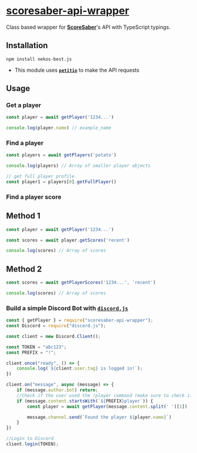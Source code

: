# [scoresaber-api-wrapper](https://www.npmjs.com/package/scoresaber-api-wrapper)
Class based wrapper for **[ScoreSaber](https://new.scoresaber.com)**'s API with TypeScript typings.

## Installation

```npm install nekos-best.js```

 - This module uses **[`petitio`](https://www.npmjs.com/package/petitio)** to make the API requests

## Usage

### Get a player
```js
const player = await getPlayer('1234...')

console.log(player.name) // example_name
```

### Find a player
```js
const players = await getPlayers('potato')

console.log(players) // Array of smaller player objects

// get full player profile
const player1 = players[0].getFullPlayer()
```

### Find a player score
## Method 1
```js
const player = await getPlayer('1234...')

const scores = await player.getScores('recent')

console.log(scores) // Array of scores
```
## Method 2
```js
const scores = await getPlayerScores('1234...', 'recent')

console.log(scores) // Array of scores
```

### Build a simple Discord Bot with [`discord.js`](https://www.npmjs.com/package/discord.js)

```js
const { getPlayer } = require("scoresaber-api-wrapper");
const Discord = require("discord.js");

const client = new Discord.Client();

const TOKEN = "abc123";
const PREFIX = "!";

client.once("ready", () => {
    console.log(`${client.user.tag} is logged in!`);
})

client.on("message", async (message) => {
    if (message.author.bot) return;
    //Check if the user used the !player command (make sure to check if they provided a player ID)
    if (message.content.startsWith(`${PREFIX}player`)) {
        const player = await getPlayer(message.content.split(' ')[1])

        message.channel.send(`Found the player ${player.name}`)
    }
})

//Login to Discord
client.login(TOKEN);
```
